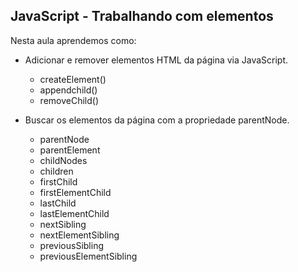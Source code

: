## JavaScript - Trabalhando com elementos

Nesta aula aprendemos como:
- Adicionar e remover elementos HTML da página via JavaScript.
    * createElement()
    * appendchild()
    * removeChild()
    
- Buscar os elementos da página com a propriedade parentNode.
    * parentNode
    * parentElement
    * childNodes
    * children
    * firstChild
    * firstElementChild
    * lastChild
    * lastElementChild
    * nextSibling
    * nextElementSibling
    * previousSibling
    * previousElementSibling

